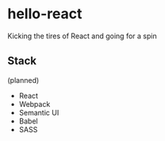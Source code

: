 # hello-react
Kicking the tires of React and going for a spin

## Stack
(planned)
* React
* Webpack
* Semantic UI
* Babel
* SASS
